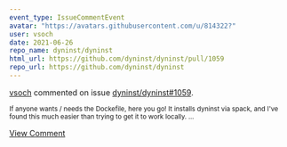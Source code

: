 ```yaml
---
event_type: IssueCommentEvent
avatar: "https://avatars.githubusercontent.com/u/814322?"
user: vsoch
date: 2021-06-26
repo_name: dyninst/dyninst
html_url: https://github.com/dyninst/dyninst/pull/1059
repo_url: https://github.com/dyninst/dyninst
---
```


<a href='https://github.com/vsoch' target='_blank'>vsoch</a> commented on issue <a href='https://github.com/dyninst/dyninst/pull/1059' target='_blank'>dyninst/dyninst#1059</a>.

<small>If anyone wants / needs the Dockefile, here you go! It installs dyninst via spack, and I've found this much easier than trying to get it to work locally....</small>

<a href='https://github.com/dyninst/dyninst/pull/1059' target='_blank'>View Comment</a>